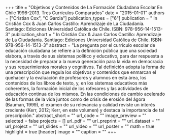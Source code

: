 +++
title = "Objetivos y Contenidos de La Formación Ciudadana Escolar En Chile 1996-2013. Tres Currículos Comparados"
date = "2015-01-01"
authors = ["Cristian Cox", "C Garcia"]
publication_types = ["6"]
publication = " In Cristián Cox & Juan Carlos Castillo: Aprendizaje de La Ciudadanía.  Santiago: Ediciones Universidad Católica de Chile. ISBN: 978-956-14-1513-3"
publication_short = " In Cristián Cox & Juan Carlos Castillo: Aprendizaje de La Ciudadanía.  Santiago: Ediciones Universidad Católica de Chile. ISBN: 978-956-14-1513-3"
abstract = "La pregunta por el currículo escolar de educación ciudadana se refiere a la definición pública que una sociedad elabora, a través de sus sistemas político y educativo, para dar respuesta a la necesidad de preparar a la nueva generación para la vida en democracia y sus requerimientos morales y cognitivos. Tal definición adopta la forma de una prescripción que regula los objetivos y contenidos que enmarcan el quehacer y la evaluación de profesores y alumnos en esta área, los contenidos de los libros de texto, y, en los sistemas educativos más coherentes, la formación inicial de los  rofesores y las actividades de educación continua de los mismos. En las condiciones de cambio acelerado de las formas de la vida juntos como de crisis de erosión del ágora (Bauman, 1999), el examen de su relevancia y calidad reviste un interés creciente (Kerr, 2012; Kerr, en este volumen) y destaca la importancia de tal prescripción."
abstract_short = ""
url_code = ""
image_preview = ""
selected = false
projects = []
url_pdf = ""
url_preprint = ""
url_dataset = ""
url_project = ""
url_slides = ""
url_video = ""
url_poster = ""
math = true
highlight = true
[header]
image = ""
caption = ""
+++

